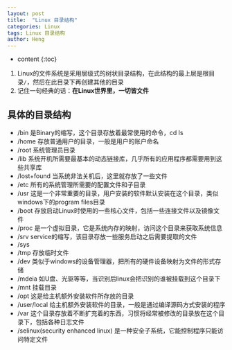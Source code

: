 ```yaml
---
layout: post
title:  "Linux 目录结构"
categories: Linux
tags: Linux 目录结构
author: Heng
---
```


* content
{:toc}

1. Linux的文件系统是采用层级式的树状目录结构，在此结构的最上层是根目录`/`，然后在此目录下再创建其他的目录
2. 记住一句经典的话：**在Linux世界里，一切皆文件**




## 具体的目录结构

- /bin 是Binary的缩写，这个目录存放着最常使用的命令，cd ls
- /home 存放普通用户的目录，一般是用户的账户命名
- /root 系统管理员目录
- /lib 系统开机所需要最基本的动态链接库，几乎所有的应用程序都需要用到这些共享库
- /lost+found 当系统非法关机后，这里就存放了一些文件
- /etc 所有的系统管理所需要的配置文件和子目录
- /usr 这是一个非常重要的目录，用户安装的软件默认安装在这个目录，类似windows下的program files目录
- /boot 存放启动Linux时使用的一些核心文件，包括一些连接文件以及镜像文件
- /proc 是一个虚拟目录，它是系统内存的映射，访问这个目录来获取系统信息
- /srv service的缩写，该目录存放一些服务启动之后需要提取的文件
- /sys
- /tmp 存放临时文件
- /dev 类似于windows的设备管理器，把所有的硬件设备映射为文件的形式存储
- /mdeia 如U盘、光驱等等，当识别后linux会把识别的谁被挂载到这个目录下
- /mnt 挂载目录
- /opt 这是给主机额外安装软件所存放的目录
- /user/local 给主机额外安装软件的目录，一般是通过编译源码方式安装的程序
- /var 这个目录存放着不断扩充着的东西，习惯将经常被修改的目录放在这个目录下，包括各种日志文件
- /selinux(security enhanced linux) 是一种安全子系统，它能控制程序只能访问特定文件




